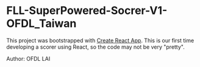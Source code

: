 # FLL-SuperPowered-Socrer-V1-OFDL_Taiwan
This project was bootstrapped with [Create React App](https://github.com/facebook/create-react-app).
This is our first time developing a scorer using React, so the code may not be very "pretty".

Author: OFDL LAI